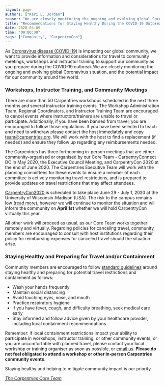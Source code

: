 ```yaml
---
layout: page
authors: ["Kari L. Jordan"]
teaser: "We are closely monitoring the ongoing and evolving global Coronavirus (COVID-19) situation, and the potential impact for our community around the world."
title: "Recommendations for Staying Healthy During the COVID-19 Outbreak"
date: 2020-03-09
time: "00:00:00"
tags: ["Community", "CarpentryCon"]
---
```


As [Coronavirus disease (COVID-19)](https://www.who.int/emergencies/diseases/novel-coronavirus-2019) is impacting our global community, we want to provide information and considerations for travel to community meetings, workshops and instructor training to support our community as you prepare during the COVID-19 outbreak.We are closely monitoring the ongoing and evolving global Coronavirus situation, and the potential impact for our community around the world. 

### Workshops, Instructor Training, and Community Meetings

There are more than 50 Carpentries workshops scheduled in the next three months and several instructor training events. The Workshop Administration Team, Regional Coordinators, and Instructor Training Team are encouraged to cancel events where instructors/trainers are unable to travel or participate. Additionally, if you have been banned from travel, you are encouraged to follow those regulations. If you have been selected to teach and need to withdraw please contact the host immediately and copy  [team@carpentries.org](maito:team@carpentries.org). We will work with the host to find a replacement (if needed) and ensure they follow up regarding any reimbursements needed. 

The Carpentries has three forthcoming in-person meetings that are either community-organised or organised by our Core Team - CarpentryConnect DC in May 2020, the Executive Council Meeting, and CarpentryCon 2020 at the end of June 2020. The Carpentries Executive Team will work with the planning committees for these events to ensure a member of each committee is actively monitoring travel restrictions, and is prepared to provide updates on travel restrictions that may affect attendees. 

[CarpentryCon2020](https://2020.carpentrycon.org/) is scheduled to take place June 29 - July 1, 2020 at the University of Wisconsin-Madison (USA). The risk to the campus remains low ([read more](https://www.uhs.wisc.edu/coronavirus-2019/)), however we will continue to monitor the situation and will inform the community on __April 1st__ whether we will hold CarpentryCon virtually this year.

All other work will proceed as usual, as our Core Team works together remotely and virtually. Regarding policies for canceling travel, community members are encouraged to consult with host institutions regarding their policy for reimbursing expenses for canceled travel should the situation arise.

### Staying Healthy and Preparing for Travel and/or Containment

Community members are encouraged to follow [standard guidelines](https://www.who.int/emergencies/diseases/novel-coronavirus-2019/advice-for-public) around staying healthy and preparing for potential travel restrictions and containment as follows: 

- Wash your hands frequently  
- Maintain social distancing  
- Avoid touching eyes, nose, and mouth  
- Practice respiratory hygiene  
- If you have fever, cough, and difficulty breathing, seek medical care early  
- Stay informed and follow advice given by your healthcare provider, including local containment recommendations  


Remember: If local containment restrictions impact your ability to participate in workshops, instructor training, or other community events, or you are uncomfortable with planned travel, please contact your local workshop or training organiser as soon as possible, or [email us](mailto:team@carpentries.org). **Please do not feel obligated to attend a workshop or other in-person Carpentries community events**. 

Staying healthy and helping to mitigate community impact is our priority. 

_[The Carpentries Core Team](https://carpentries.org/team/)_
